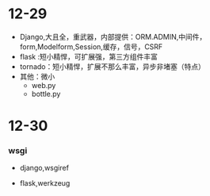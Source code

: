 # 12-29

- Django,大且全，重武器，内部提供：ORM.ADMIN,中间件，form,Modelform,Session,缓存，信号，CSRF
- flask :短小精悍，可扩展强，第三方组件丰富
- tornado：短小精悍，扩展不那么丰富，异步非堵塞（特点）
- 其他：微小
  - web.py
  - bottle.py

# 12-30

### wsgi

- django,wsgiref

- flask,werkzeug

  